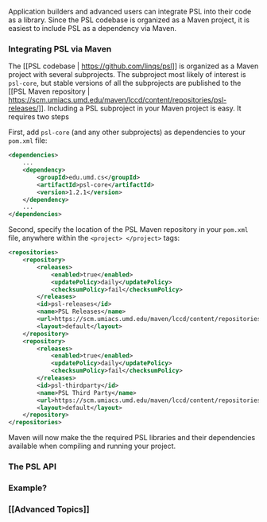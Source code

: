 Application builders and advanced users can integrate PSL into their code as a library. Since the PSL codebase is organized as a Maven project, it is easiest to include PSL as a dependency via Maven.

### Integrating PSL via Maven

The [[PSL codebase | https://github.com/linqs/psl]] is organized as a Maven project with several subprojects. The subproject most likely of interest is `psl-core`, but stable versions of all the subprojects are published to the [[PSL Maven repository | https://scm.umiacs.umd.edu/maven/lccd/content/repositories/psl-releases/]]. Including a PSL subproject in your Maven project is easy. It requires two steps

First, add `psl-core` (and any other subprojects) as dependencies to your `pom.xml` file:

```xml
<dependencies>
    ...
    <dependency>
        <groupId>edu.umd.cs</groupId>
        <artifactId>psl-core</artifactId>
        <version>1.2.1</version>
    </dependency>
    ...
</dependencies>
```

Second, specify the location of the PSL Maven repository in your `pom.xml` file, anywhere within the `<project> </project>` tags:

```xml
<repositories>
	<repository>
		<releases>
			<enabled>true</enabled>
			<updatePolicy>daily</updatePolicy>
			<checksumPolicy>fail</checksumPolicy>
		</releases>
		<id>psl-releases</id>
		<name>PSL Releases</name>
		<url>https://scm.umiacs.umd.edu/maven/lccd/content/repositories/psl-releases/</url>
		<layout>default</layout>
	</repository>
	<repository>
		<releases>
			<enabled>true</enabled>
			<updatePolicy>daily</updatePolicy>
			<checksumPolicy>fail</checksumPolicy>
		</releases>
		<id>psl-thirdparty</id>
		<name>PSL Third Party</name>
		<url>https://scm.umiacs.umd.edu/maven/lccd/content/repositories/psl-thirdparty/</url>
		<layout>default</layout>
	</repository>
</repositories>
```

Maven will now make the the required PSL libraries and their dependencies available when compiling and running your project.

### The PSL API

### Example?

### [[Advanced Topics]]
